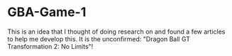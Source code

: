 # GBA-Game-1
This is an idea that I thought of doing research on and found a few articles to help me develop this. It is the unconfirmed: "Dragon Ball GT Transformation 2: No Limits"!
